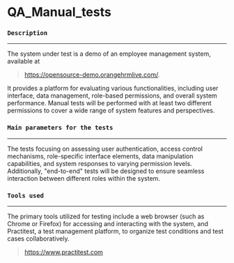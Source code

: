 # QA_Manual_tests



### `Description `
---
The system under test is a demo of an employee management system, available at
> https://opensource-demo.orangehrmlive.com/.
  
It provides a platform for evaluating various functionalities, including user interface, data management, role-based permissions, and overall system performance. Manual tests will be performed with at least two different permissions to cover a wide range of system features and perspectives.

### `Main parameters for the tests`
---
The tests focusing on assessing user authentication, access control mechanisms, role-specific interface elements, data manipulation capabilities, and system responses to varying permission levels. Additionally, "end-to-end" tests will be designed to ensure seamless interaction between different roles within the system.

### `Tools used `
---
The primary tools utilized for testing include a web browser (such as Chrome or Firefox) for accessing and interacting with the system, and Practitest, a test management platform, to organize test conditions and test cases collaboratively.
> https://www.practitest.com
